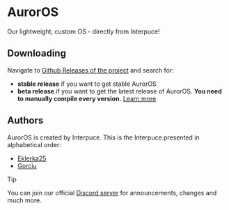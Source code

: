 # AurorOS

Our lightweight, custom OS - directly from Interpuce!

## Downloading

Navigate to [Github Releases of the project](https://github.com/Interpuce/AurorOS/releases) and search for:
- **stable release** if you want to get stable AurorOS
- **beta release** if you want to get the latest release of AurorOS. __You need to manually compile every version.__ [Learn more](https://github.com/Interpuce/AurorOS/blob/main/@docs/COMPILATION.md)

## Authors

AurorOS is created by Interpuce. This is the Interpuce presented in alphabetical order:

- [Eklerka25](https://github.com/Eklerka25)
- [Gorciu](https://github.com/gorciu-official)

> [!TIP]
> You can join our official [Discord server](https://dsc.gg/Auror-OS) for announcements, changes and much more.